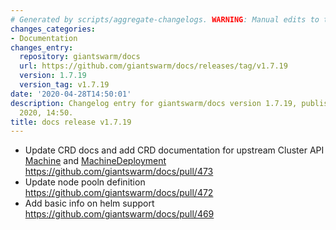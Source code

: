 ```yaml
---
# Generated by scripts/aggregate-changelogs. WARNING: Manual edits to this files will be overwritten.
changes_categories:
- Documentation
changes_entry:
  repository: giantswarm/docs
  url: https://github.com/giantswarm/docs/releases/tag/v1.7.19
  version: 1.7.19
  version_tag: v1.7.19
date: '2020-04-28T14:50:01'
description: Changelog entry for giantswarm/docs version 1.7.19, published on 28 April
  2020, 14:50.
title: docs release v1.7.19
---
```


- Update CRD docs and add CRD documentation for upstream Cluster API [Machine](https://docs.giantswarm.io/reference/cp-k8s-api/clusters.cluster.x-k8s.io/) and [MachineDeployment](https://docs.giantswarm.io/reference/cp-k8s-api/machinedeployments.cluster.x-k8s.io/) https://github.com/giantswarm/docs/pull/473
- Update node pooln definition https://github.com/giantswarm/docs/pull/472
- Add basic info on helm support https://github.com/giantswarm/docs/pull/469
